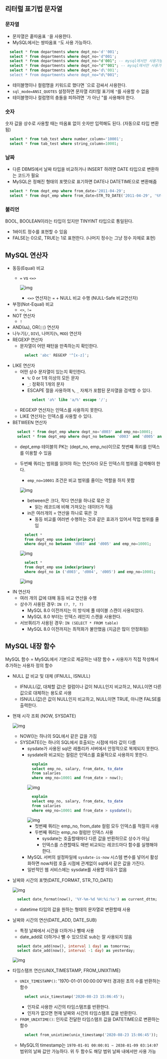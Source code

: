 ## 리터럴 표기법 문자열
### 문자열
- 문자열은 홑따옴표 `'`을 사용한다.
- MySQL에서는 쌍따옴표 `"`도 사용 가능하다.

```sql
  select * from departments where dept_no='d''001';
  select * from departments where dept_no='d"001';
  select * from departments where dept_no="d'001"; -- mysql에서만 사용가능
  select * from departments where dept_no="d""001"; -- mysql에서만 사용가능
  select * from departments where dept_no='d\'001';
  select * from departments where dept_no="d\"001";
```
- 테이블명이나 컬럼명을 키워드로 했다면 `으로 감싸서 사용한다.
- `sql_mode=ANSI_QUOTES` 설정하면 문자열 리터럴 표기에 `"`를 사용할 수 없음
- 테이블명이나 컬럼명의 충돌을 피하려면 `가 아닌 "를 사용해야 한다.

### 숫자
숫자 값을 상수로 사용할 때는 따옴표 없이 숫자만 입력해도 된다. (자동으로 타입 변환됨)
```sql
  select * from tab_test where number_column='10001';
  select * from tab_test where string_column=10001;
```

### 날짜
- 다른 DBMS에서 날짜 타입을 비교하거나 INSERT 하려면 DATE 타입으로 변환하는 코드가 필요
- MySQL은 정해진 형태의 포맷으로 표기하면 DATE나 DATETIME으로 변환해줌

```sql
  select * from dept_emp where from_date='2011-04-29';
  select * from dept_emp where from_date=STR_TO_DATE('2011-04-29', '%Y-%m-%d');
```

### 불리언
BOOL, BOOLEAN이라는 타입이 있지만 TINYINT 타입으로 통일된다.
- 1바이트 정수를 표현할 수 있음
- FALSE는 0으로, TRUE는 1로 표현한다. (나머지 정수는 그냥 정수 자체로 표현)

## MySQL 연산자
- 동등(Equal) 비교
  - `=` vs `<=>`
  
    ![img](./img/equals_vs.png)
    - `<=>` 연산자는 `=` + NULL 비교 수행 (NULL-Safe 비교연산자)
- 부정(Not-Equal) 비교
  - `<>`, `!=`
- NOT 연산자
  - `!`
- AND(`&&`), OR(`||`) 연산자
- 나누기(`/`, `DIV`), 나머지(`%`, `MOD`) 연산자
- REGEXP 연산자
  - 문자열이 어떤 패턴을 만족하는지 확인한다.
    ```sql
      select 'abc' REGEXP '^[x-z]';
    ```
- LIKE 연산자
  - 어떤 상수 문자열이 있는지 확인한다.
    - `%`: 0 or 1개 이상의 모든 문자
    - `_`: 정확히 1개의 문자
    - ESCAPE 절을 사용하여 `%`, `_` 자체가 포함된 문자열을 검색할 수 있다.
      ```sql
        select 'a%' like 'a/%' escape '/';
      ```
  - REGEXP 연산자는 인덱스를 사용하지 못한다.
  - LIKE 연산자는 인덱스를 사용할 수 있다.
- BETWEEN 연산자
  ```sql
    select * from dept_emp where dept_no='d003' and emp_no=10001;
    select * from dept_emp where dept_no between 'd003' and 'd005' and emp_no=10001;
  ```
  - dept_emp 테이블의 PK는 (dept_no, emp_no)이므로 첫번쨰 쿼리를 인덱스를 이용할 수 있음
  - 두번째 쿼리는 범위를 읽어야 하는 연산자라 모든 인덱스의 범위를 검색해야 한다.
    - `emp_no=10001` 조건은 비교 범위를 줄이는 역할을 하지 못함

    ![img](./img/11.2%20BETWEEN%20(왼쪽)과%20IN%20(오른쪽)의%20인덱스%20사용%20방법의%20차이.png)
    - between은 크다, 작다 연산을 하나로 묶은 것
      - 읽는 레코드에 비해 가져오는 데이터가 적음
    - in은 여러개의 = 연산을 하나로 묶은 것
      - 동등 비교를 여러번 수행하는 것과 같은 효과가 있어서 작업 범위를 줄임
    ```sql
      select *
      from dept_emp use index(primary)
      where dept_no between 'd003' and 'd005' and emp_no=10001;
    ```
    ![img](./img/between.png)

    ```sql
      select *
      from dept_emp use index(primary)
      where dept_no in ('d003', 'd004', 'd005') and emp_no=10001;
    ```
    ![img](./img/in.png)
- IN 연산자
  - 여러 개의 값에 대해 동등 비교 연산을 수행
  - 상수가 사용된 경우: `IN (?, ?, ?)`
    - MySQL 8.0 이전까지는 이 방식에 풀 테이블 스캔이 사용되었다.
    - MySQL 8.0 부터는 인덱스 레인지 스캔을 사용한다.
  - 서브쿼리가 사용된 경우: `IN (SELECT * FROM table)`
    - MySQL 8.0 이전까지는 최적화가 불안했음 (지금은 많이 안정화됨)

## MySQL 내장 함수
MySQL 함수 = MySQL에서 기본으로 제공하는 내장 함수 + 사용자가 직접 작성해서 추가하는 사용자 정의 함수

- NULL 값 비교 및 대체 (IFNULL, ISNULL)
  - IFNULL(값, 대체할 값)은 컬럼이나 값이 NULL인지 비교하고, NULL이면 다른 값으로 대체하는 용도로 사용
  - ISNULL(값)은 값이 NULL인지 비교하고, NULL이면 TRUE, 아니면 FALSE를 출력한다.
- 현재 시각 조회 (NOW, SYSDATE)

  ![img](./img/now_sysdate.png)
  - NOW()는 하나의 SQL에서 같은 값을 가짐
  - SYSDATE()는 하나의 SQL에서 호출되는 시점에 따라 값이 다름
    - sysdate가 사용된 sql은 레플리카 서버에서 안정적으로 복제되지 못한다.
    - sysdate와 비교되는 컬럼은 인덱스를 효율적으로 사용하지 못한다.
      ```sql
        explain
        select emp_no, salary, from_date, to_date
        from salaries
        where emp_no=10001 and from_date > now();
      ```
      ![img](./img/now.png)
      ```sql
        explain
        select emp_no, salary, from_date, to_date
        from salaries
        where emp_no=10001 and from_date > sysdate();
      ```
      ![img](./img/sysdate.png)
      - 첫번째 쿼리는 emp_no, from_date 컬럼 모두 인덱스를 적절히 사용
      - 두번째 쿼리는 emp_no 컬럼만 인덱스 사용
        - sysdate는 호출할때마다 다른 값을 반환하므로 상수가 아님
        - 인덱스를 스캔할때도 매번 비교되는 레코드마다 함수를 실행해야 한다.
    - MySQL 서버의 설정파일에 `sysdate-is-now` 시스템 변수를 넣어서 활성화하면 now처럼 호출 시점에 관계없이 sql에서 같은 값을 가진다.
    - 일반적인 웹 서비스에는 sysdate를 사용할 이유가 없음
- 날짜와 시간의 포맷(DATE_FORMAT, STR_TO_DATE)

  ![img](./img/date_format.png)
  ```sql
    select date_format(now(), '%Y-%m-%d %H:%i:%s') as current_dttm;
  ```
  - datetime 타입의 값을 원하는 형태의 문자열로 변환할때 사용
- 날짜와 시간의 연산(DATE_ADD, DATE_SUB)
  - 특정 날짜에서 시간을 더하거나 뺄때 사용
  - date_add로 더하거나 뺄 수 있으므로 sub는 잘 사용되지 않음
  ```sql
    select date_add(now(), interval 1 day) as tomorrow;
    select date_add(now(), interval -1 day) as yesterday;
  ```
  ![img](./img/date_add.png)
- 타임스탬프 연산(UNIX_TIMESTAMP, FROM_UNIXTIME)
  - `UNIX_TIMESTAMP()`: '1970-01-01 00:00:00'부터 경과된 초의 수를 반환하는 함수
    ```sql
      select unix_timestamp('2020-08-23 15:06:45');
    ```
    - 인자로 사용한 시간의 타임스탬프를 반환한다.
    - 인자가 없으면 현재 날짜와 시간의 타임스탬프 값을 반환한다.
  - `FROM_UNIXTIME()`: 인자로 전달한 타임스탬프 값을 DATETIME으로 변환하는 함수
    ```sql
      select from_unixtime(unix_timestamp('2020-08-23 15:06:45'));
    ```
  - MySQL의 timestamp는 `1970-01-01 00:00:01 ~ 2038-01-09 03:14:07` 범위의 날짜 값만 가능하다. 위 두 함수도 해당 범위 날짜 내에서만 사용 가능
